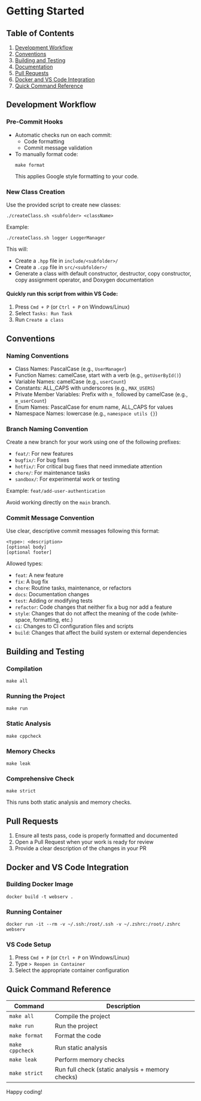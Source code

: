 # Getting Started

## Table of Contents
1. [Development Workflow](#development-workflow)
2. [Conventions](#getting-started)
3. [Building and Testing](#building-and-testing)
4. [Documentation](#documentation)
5. [Pull Requests](#pull-requests)
6. [Docker and VS Code Integration](#docker-and-vs-code-integration)
7. [Quick Command Reference](#quick-command-reference)

## Development Workflow

### Pre-Commit Hooks
- Automatic checks run on each commit:
  - Code formatting
  - Commit message validation
- To manually format code:
  ```
  make format
  ```
  This applies Google style formatting to your code.

### New Class Creation
Use the provided script to create new classes:

```
./createClass.sh <subfolder> <className>
```

Example:
```
./createClass.sh logger LoggerManager
```

This will:
- Create a `.hpp` file in `include/<subfolder>/`
- Create a `.cpp` file in `src/<subfolder>/`
- Generate a class with default constructor, destructor, copy constructor, copy assignment operator, and Doxygen documentation

#### Quickly run this script from within VS Code:
1. Press `Cmd + P` (or `Ctrl + P` on Windows/Linux)
2. Select `Tasks: Run Task`
3. Run `Create a class`

## Conventions

### Naming Conventions
- Class Names: PascalCase (e.g., `UserManager`)
- Function Names: camelCase, start with a verb (e.g., `getUserById()`)
- Variable Names: camelCase (e.g., `userCount`)
- Constants: ALL_CAPS with underscores (e.g., `MAX_USERS`)
- Private Member Variables: Prefix with `m_` followed by camelCase (e.g., `m_userCount`)
- Enum Names: PascalCase for enum name, ALL_CAPS for values
- Namespace Names: lowercase (e.g., `namespace utils {}`)

### Branch Naming Convention
Create a new branch for your work using one of the following prefixes:
- `feat/`: For new features
- `bugfix/`: For bug fixes
- `hotfix/`: For critical bug fixes that need immediate attention
- `chore/`: For maintenance tasks
- `sandbox/`: For experimental work or testing

Example: `feat/add-user-authentication`

Avoid working directly on the `main` branch.

### Commit Message Convention
Use clear, descriptive commit messages following this format:
```
<type>: <description>
[optional body]
[optional footer]
```

Allowed types:
- `feat`: A new feature
- `fix`: A bug fix
- `chore`: Routine tasks, maintenance, or refactors
- `docs`: Documentation changes
- `test`: Adding or modifying tests
- `refactor`: Code changes that neither fix a bug nor add a feature
- `style`: Changes that do not affect the meaning of the code (white-space, formatting, etc.)
- `ci`: Changes to CI configuration files and scripts
- `build`: Changes that affect the build system or external dependencies

## Building and Testing

### Compilation
```
make all
```

### Running the Project
```
make run
```

### Static Analysis
```
make cppcheck
```

### Memory Checks
```
make leak
```

### Comprehensive Check
```
make strict
```
This runs both static analysis and memory checks.

## Pull Requests
1. Ensure all tests pass, code is properly formatted and documented
2. Open a Pull Request when your work is ready for review
3. Provide a clear description of the changes in your PR

## Docker and VS Code Integration

### Building Docker Image
```
docker build -t webserv .
```

### Running Container
```
docker run -it --rm -v ~/.ssh:/root/.ssh -v ~/.zshrc:/root/.zshrc webserv
```

### VS Code Setup
1. Press `Cmd + P` (or `Ctrl + P` on Windows/Linux)
2. Type `> Reopen in Container`
3. Select the appropriate container configuration

## Quick Command Reference

| Command | Description |
|---------|-------------|
| `make all` | Compile the project |
| `make run` | Run the project |
| `make format` | Format the code |
| `make cppcheck` | Run static analysis |
| `make leak` | Perform memory checks |
| `make strict` | Run full check (static analysis + memory checks) |

Happy coding!